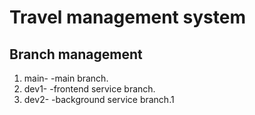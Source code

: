 # Travel management system

## Branch management

1. main- -main branch.
2. dev1- -frontend service branch.
3. dev2- -background service branch.1